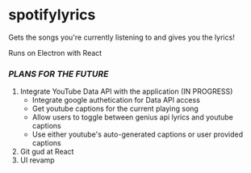 # spotifylyrics  

Gets the songs you're currently listening to and gives you the lyrics!

Runs on Electron with React

### _PLANS FOR THE FUTURE_

1. Integrate YouTube Data API with the application (IN PROGRESS)
   - Integrate google authetication for Data API access
   - Get youtube captions for the current playing song
   - Allow users to toggle between genius api lyrics and youtube captions
   - Use either youtube's auto-generated captions or user provided captions
2. Git gud at React 
3. UI revamp
